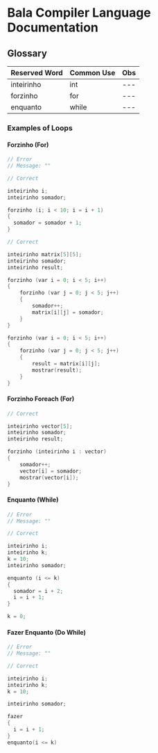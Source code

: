 # Bala Compiler Language Documentation 

## Glossary

| Reserved Word | Common Use | Obs |
|--- |--- |--- |
| inteirinho | int | --- |
| forzinho | for | --- |
| enquanto | while | --- |

### Examples of Loops

#### Forzinho (For)

```cpp
// Error
// Message: ""

```

```cpp
// Correct

inteirinho i;
inteirinho somador;

forzinho (i; i < 10; i = i + 1)
{
  somador = somador + 1;
}
```

```cpp
// Correct

inteirinho matrix[5][5];
inteirinho somador;
inteirinho result;

forzinho (var i = 0; i < 5; i++)
{
    forzinho (var j = 0; j < 5; j++)
    {
        somador++;
        matrix[i][j] = somador;
    }
}

forzinho (var i = 0; i < 5; i++)
{
    forzinho (var j = 0; j < 5; j++)
    {
        result = matrix[i][j];
        mostrar(result);
    }
}
```

#### Forzinho Foreach (For)
```cpp
// Correct

inteirinho vector[5];
inteirinho somador;
inteirinho result;

forzinho (inteirinho i : vector)
{
    somador++;
    vector[i] = somador;
    mostrar(vector[i]);
}

```


#### Enquanto (While)

```cpp
// Error
// Message: ""

```

```cpp
// Correct

inteirinho i;
inteirinho k;
k = 10;
inteirinho somador;

enquanto (i <= k)
{
  somador = i + 2;
  i = i + 1;
}

k = 0;
```


#### Fazer Enquanto (Do While)

```cpp
// Error
// Message: ""

```

```cpp
// Correct 

inteirinho i;
inteirinho k;
k = 10;

inteirinho somador;

fazer 
{
  i = i + 1;
}
enquanto(i <= k)
```
